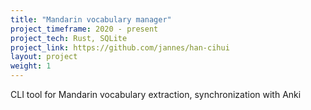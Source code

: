 ```yaml
---
title: "Mandarin vocabulary manager"
project_timeframe: 2020 - present
project_tech: Rust, SQLite
project_link: https://github.com/jannes/han-cihui
layout: project
weight: 1
---
```


CLI tool for Mandarin vocabulary extraction, synchronization with Anki